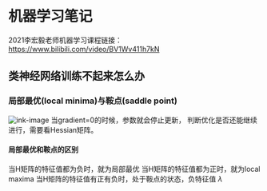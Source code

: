 # 机器学习笔记
2021李宏毅老师机器学习课程链接：https://www.bilibili.com/video/BV1Wv411h7kN
## 类神经网络训练不起来怎么办
### 局部最优(local minima)与鞍点(saddle point)
![ink-image](https://user-images.githubusercontent.com/56083834/142728141-8373f352-d983-4054-88ad-e29a03097273.png)
当gradient=0的时候，参数就会停止更新，
判断优化是否还能继续进行，需要看Hessian矩阵。
#### 局部最优和鞍点的区别
当H矩阵的特征值都为负时，就为局部最优
当H矩阵的特征值都为正时，就为local maxima
当H矩阵的特征值有正有负时，处于鞍点的状态，负特征值 $\lambda$
